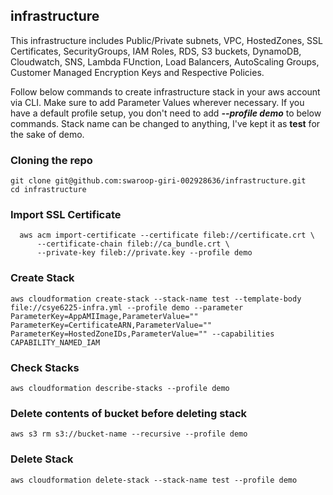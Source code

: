## infrastructure

This infrastructure includes Public/Private subnets, VPC, HostedZones, SSL Certificates, SecurityGroups, IAM Roles, RDS, S3 buckets, DynamoDB, Cloudwatch, SNS, Lambda FUnction, Load Balancers, AutoScaling Groups, Customer Managed Encryption Keys and Respective Policies.

Follow below commands to create infrastructure stack in your aws account via CLI. Make sure to add Parameter Values wherever necessary. If you have a default profile setup, you don't need to add ***--profile demo*** to below commands. Stack name can be changed to anything, I've kept it as **test** for the sake of demo.

### Cloning the repo
```
git clone git@github.com:swaroop-giri-002928636/infrastructure.git
cd infrastructure
```

### Import SSL Certificate
```
  aws acm import-certificate --certificate fileb://certificate.crt \
      --certificate-chain fileb://ca_bundle.crt \
      --private-key fileb://private.key --profile demo
```

### Create Stack
```
aws cloudformation create-stack --stack-name test --template-body file://csye6225-infra.yml --profile demo --parameter ParameterKey=AppAMIImage,ParameterValue="" ParameterKey=CertificateARN,ParameterValue="" ParameterKey=HostedZoneIDs,ParameterValue="" --capabilities CAPABILITY_NAMED_IAM
```
### Check Stacks
```
aws cloudformation describe-stacks --profile demo
```
### Delete contents of bucket before deleting stack
```
aws s3 rm s3://bucket-name --recursive --profile demo
```
### Delete Stack
```
aws cloudformation delete-stack --stack-name test --profile demo
```
